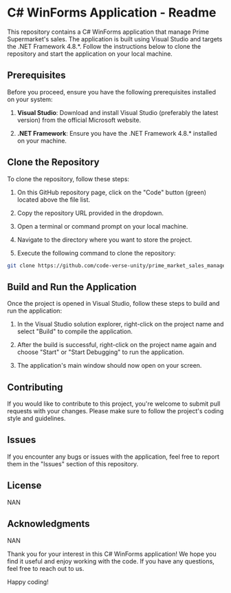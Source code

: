 # C# WinForms Application - Readme

This repository contains a C# WinForms application that manage Prime Supermarket's sales. The application is built using Visual Studio and targets the .NET Framework 4.8.*. Follow the instructions below to clone the repository and start the application on your local machine.

## Prerequisites

Before you proceed, ensure you have the following prerequisites installed on your system:

1. **Visual Studio**: Download and install Visual Studio (preferably the latest version) from the official Microsoft website.

2. **.NET Framework**: Ensure you have the .NET Framework 4.8.* installed on your machine.

## Clone the Repository

To clone the repository, follow these steps:

1. On this GitHub repository page, click on the "Code" button (green) located above the file list.

2. Copy the repository URL provided in the dropdown.

3. Open a terminal or command prompt on your local machine.

4. Navigate to the directory where you want to store the project.

5. Execute the following command to clone the repository:

```bash
git clone https://github.com/code-verse-unity/prime_market_sales_management
```

## Build and Run the Application

Once the project is opened in Visual Studio, follow these steps to build and run the application:

1. In the Visual Studio solution explorer, right-click on the project name and select "Build" to compile the application.

2. After the build is successful, right-click on the project name again and choose "Start" or "Start Debugging" to run the application.

3. The application's main window should now open on your screen.

## Contributing

If you would like to contribute to this project, you're welcome to submit pull requests with your changes. Please make sure to follow the project's coding style and guidelines.

## Issues

If you encounter any bugs or issues with the application, feel free to report them in the "Issues" section of this repository.

## License

NAN

## Acknowledgments

NAN

Thank you for your interest in this C# WinForms application! We hope you find it useful and enjoy working with the code. If you have any questions, feel free to reach out to us.

Happy coding!
